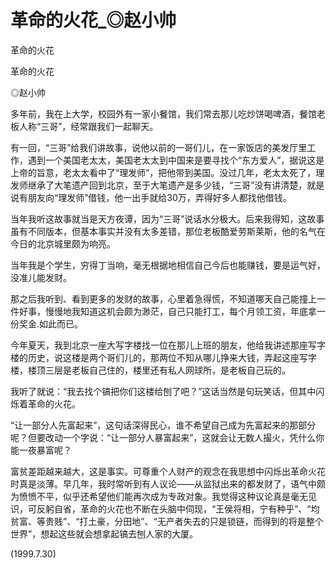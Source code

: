# 革命的火花_◎赵小帅

革命的火花

革命的火花

◎赵小帅

多年前，我在上大学，校园外有一家小餐馆，我们常去那儿吃炒饼喝啤酒，餐馆老板人称“三哥”，经常跟我们一起聊天。

有一回，“三哥”给我们讲故事，说他以前的一哥们儿，在一家饭店的美发厅里工作，遇到一个美国老太太，美国老太太到中国来是要寻找个“东方爱人”，据说这是上帝的旨意，老太太看中了“理发师”，把他带到美国。没过几年，老太太死了，理发师继承了大笔遗产回到北京，至于大笔遗产是多少钱，“三哥”没有讲清楚，就是说有朋友向“理发师”借钱，他一出手就给30万，弄得好多人都找他借钱。

当年我听这故事就当是天方夜谭，因为“三哥”说话水分极大。后来我得知，这故事虽有不同版本，但基本事实并没有太多差错，那位老板酷爱劳斯莱斯，他的名气在今日的北京城里颇为响亮。

当年我是个学生，穷得丁当响，毫无根据地相信自己今后也能赚钱，要是运气好，没准儿能发财。

那之后我听到、看到更多的发财的故事，心里着急得慌，不知道哪天自己能撞上一件好事，慢慢地我知道这机会颇为渺茫，自己只能打工，每个月领工资，年底拿一份奖金.如此而已。

今年夏天，我到北京一座大写字楼找一位在那儿上班的朋友，他给我讲述那座写字楼的历史，说这楼是两个哥们儿的，那两位不知从哪儿挣来大钱，弄起这座写字楼，楼顶三层是老板自己住的，楼里还有私人网球所，是老板自己玩的。

我听了就说：“我去找个镐把你们这楼给刨了吧？”这话当然是句玩笑话，但其中闪烁着革命的火花。

“让一部分人先富起来”，这句话深得民心，谁不希望自己成为先富起来的那部分呢？但要改动一个字说：“让一部分人暴富起来”，这就会让无数人撮火，凭什么你能一夜暴富呢？

富贫差距越来越大，这是事实。可尊重个人财产的观念在我思想中闪烁出革命火花时真是淡薄。早几年，我时常听到有人议论——从监狱出来的都发财了，语气中颇为愤愤不平，似乎还希望他们能再次成为专政对象。我觉得这种议论真是毫无见识，可反躬自省，革命的火花也不断在头脑中伺现，“王侯将相，宁有种乎”、“均贫富、等贵贱”、“打土豪，分田地”、“无产者失去的只是锁链，而得到的将是整个世界”，想起这些就会想拿起镐去刨人家的大厦。

(1999.7.30)